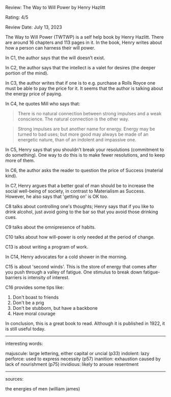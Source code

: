 Review: The Way to Will Power by Henry Hazlitt

Rating: 4/5

Review Date: July 13, 2023

The Way to Will Power (TWTWP) is a self help book by Henry Hazlitt. There are around 16 chapters and 113 pages in it. In the book, Henry writes about how a person can harness their will power. 

In C1, the author says that the will doesn’t exist. 

In C2, the author says that the intellect is a valet for desires (the deeper portion of the mind). 

In C3, the author writes that if one is to e.g. purchase a Rolls Royce one must be able to pay the price for it. It seems that the author is talking about the energy price of paying.

In C4, he quotes Mill who says that:

> There is no natural connection between strong impulses and a weak conscience. The natural connection is the other way.

> Strong impulses are but another name for energy. Energy may be turned to bad uses; but more good may always be made of an energetic nature, than of an indolent and impassive one.

In C5, Henry says that you shouldn't break your resolutions (commitment to do something). One way to do this is to make fewer resolutions, and to keep more of them.

In C6, the author asks the reader to question the price of Success (material kind).

In C7, Henry argues that a better goal of man should be to increase the social well-being of society, in contrast to Materialism as Success. However, he also says that 'getting on' is OK too.

C8 talks about controlling one's thoughts; Henry says that if you like to drink alcohol, just avoid going to the bar so that you avoid those drinking cues.

C9 talks about the omnipresence of habits.

C10 talks about how will-power is only needed at the period of change.

C13 is about writing a program of work.

In C14, Henry advocates for a cold shower in the morning.

C15 is about 'second winds'. This is the store of energy that comes after you push through a valley of fatigue. One stimulus to break down fatigue-barriers is intensity of interest.

C16 provides some tips like:

1. Don't boast to friends
1. Don't be a prig
1. Don't be stubborn, but have a backbone
1. Have moral courage

In conclusion, this is a great book to read. Although it is published in 1922, it is still useful today.

---

interesting words:

majuscule: large lettering, either capital or uncial (p33)
indolent: lazy
perforce: used to express necessity (p57)
inanition: exhaustion caused by lack of nourishment (p75)
invidious: likely to arouse resentment

---

sources:

the energies of men (william james)
